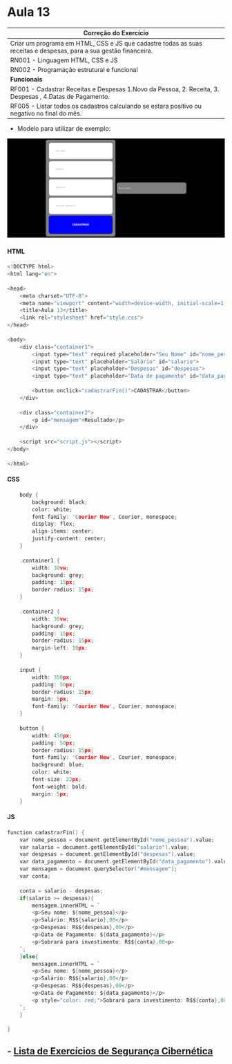 # Aula 13

|Correção do Exercício|
|-|
|Criar um programa em HTML, CSS e JS que cadastre todas as suas receitas e despesas, para a sua gestão financeira.||-| 
|RN001 - Linguagem HTML, CSS e JS|_Essencial_|
|RN002 - Programação estrutural e funcional|_Essencial_|
|**Funcionais**
|RF001 - Cadastrar Receitas e Despesas 1.Novo da Pessoa, 2. Receita, 3. Despesas , 4.Datas de Pagamento.|
|RF005 - Listar todos os cadastros calculando se estara positivo ou negativo no final do mês.|_Importante_|

- Modelo para utilizar de exemplo: 

<img src="ex03.png">

#### HTML
```c
<!DOCTYPE html>
<html lang="en">

<head>
    <meta charset="UTF-8">
    <meta name="viewport" content="width=device-width, initial-scale=1.0">
    <title>Aula 13</title>
    <link rel="stylesheet" href="style.css">
</head>

<body>
    <div class="container1">
        <input type="text" required placeholder="Seu Nome" id="nome_pessoa">
        <input type="text" placeholder="Salário" id="salario">
        <input type="text" placeholder="Despesas" id="despesas">
        <input type="text" placeholder="Data de pagamento" id="data_pagamento">

        <button onclick="cadastrarFin()">CADASTRAR</button>
    </div>

    <div class="container2">
        <p id="mensagem">Resultado</p>
    </div>

    <script src="script.js"></script>
</body>

</html>
```

#### CSS
```c
    body {
        background: black;
        color: white;
        font-family: 'Courier New', Courier, monospace;
        display: flex;
        align-items: center;
        justify-content: center;
    }

    .container1 {
        width: 30vw;
        background: grey;
        padding: 15px;
        border-radius: 15px;
    }

    .container2 {
        width: 30vw;
        background: grey;
        padding: 15px;
        border-radius: 15px;
        margin-left: 10px;
    }

    input {
        width: 350px;
        padding: 50px;
        border-radius: 15px;
        margin: 5px;
        font-family: 'Courier New', Courier, monospace;
    }

    button {
        width: 450px;
        padding: 50px;
        border-radius: 15px;
        font-family: 'Courier New', Courier, monospace;
        background: blue;
        color: white;
        font-size: 22px;
        font-weight: bold;
        margin: 5px;
    }
```

#### JS
```c
function cadastrarFin() {
    var nome_pessoa = document.getElementById("nome_pessoa").value;
    var salario = document.getElementById("salario").value;
    var despesas = document.getElementById("despesas").value;
    var data_pagamento = document.getElementById("data_pagamento").value;
    var mensagem = document.querySelector("#mensagem");
    var conta;

    conta = salario - despesas;
    if(salario >= despesas){
        mensagem.innerHTML = `
        <p>Seu nome: ${nome_pessoa}</p>
        <p>Salário: R$${salario},00</p>
        <p>Despesas: R$${despesas},00</p>
        <p>Data de Pagamento: ${data_pagamento}</p>
        <p>Sobrará para investimento: R$${conta},00<p>
    `;
    }else{
        mensagem.innerHTML = `
        <p>Seu nome: ${nome_pessoa}</p>
        <p>Salário: R$${salario},00</p>
        <p>Despesas: R$${despesas},00</p>
        <p>Data de Pagamento: ${data_pagamento}</p>
        <p style="color: red;">Sobrará para investimento: R$${conta},00<p>
    `;
    }
   
}
```

##  - [Lista de Exercícios de Segurança Cibernética](https://forms.gle/th6etMAkeCNWG8dh8)

        